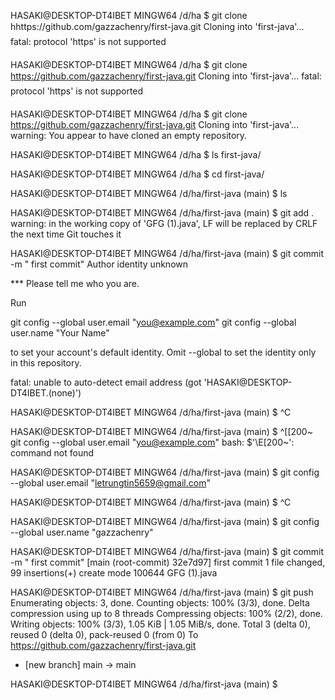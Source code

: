 
HASAKI@DESKTOP-DT4IBET MINGW64 /d/ha
$ git clone hhttps://github.com/gazzachenry/first-java.git
Cloning into 'first-java'...
fatal: protocol 'https' is not supported

HASAKI@DESKTOP-DT4IBET MINGW64 /d/ha
$ git clone https://github.com/gazzachenry/first-java.git
Cloning into 'first-java'...
fatal: protocol 'https' is not supported

HASAKI@DESKTOP-DT4IBET MINGW64 /d/ha
$ git clone https://github.com/gazzachenry/first-java.git
Cloning into 'first-java'...
warning: You appear to have cloned an empty repository.

HASAKI@DESKTOP-DT4IBET MINGW64 /d/ha
$ ls
first-java/

HASAKI@DESKTOP-DT4IBET MINGW64 /d/ha
$ cd first-java/

HASAKI@DESKTOP-DT4IBET MINGW64 /d/ha/first-java (main)
$ ls

HASAKI@DESKTOP-DT4IBET MINGW64 /d/ha/first-java (main)
$ git add .
warning: in the working copy of 'GFG (1).java', LF will be replaced by CRLF the next time Git touches it

HASAKI@DESKTOP-DT4IBET MINGW64 /d/ha/first-java (main)
$ git commit -m " first commit"
Author identity unknown

*** Please tell me who you are.

Run

  git config --global user.email "you@example.com"
  git config --global user.name "Your Name"

to set your account's default identity.
Omit --global to set the identity only in this repository.

fatal: unable to auto-detect email address (got 'HASAKI@DESKTOP-DT4IBET.(none)')

HASAKI@DESKTOP-DT4IBET MINGW64 /d/ha/first-java (main)
$ ^C

HASAKI@DESKTOP-DT4IBET MINGW64 /d/ha/first-java (main)
$ ^[[200~  git config --global user.email "you@example.com"
bash: $'\E[200~': command not found

HASAKI@DESKTOP-DT4IBET MINGW64 /d/ha/first-java (main)
$ git config --global user.email "letrungtin5659@gmail.com"

HASAKI@DESKTOP-DT4IBET MINGW64 /d/ha/first-java (main)
$ ^C

HASAKI@DESKTOP-DT4IBET MINGW64 /d/ha/first-java (main)
$  git config --global user.name "gazzachenry"

HASAKI@DESKTOP-DT4IBET MINGW64 /d/ha/first-java (main)
$ git commit -m " first commit"
[main (root-commit) 32e7d97]  first commit
 1 file changed, 99 insertions(+)
 create mode 100644 GFG (1).java

HASAKI@DESKTOP-DT4IBET MINGW64 /d/ha/first-java (main)
$ git push
Enumerating objects: 3, done.
Counting objects: 100% (3/3), done.
Delta compression using up to 8 threads
Compressing objects: 100% (2/2), done.
Writing objects: 100% (3/3), 1.05 KiB | 1.05 MiB/s, done.
Total 3 (delta 0), reused 0 (delta 0), pack-reused 0 (from 0)
To https://github.com/gazzachenry/first-java.git
 * [new branch]      main -> main

HASAKI@DESKTOP-DT4IBET MINGW64 /d/ha/first-java (main)
$
